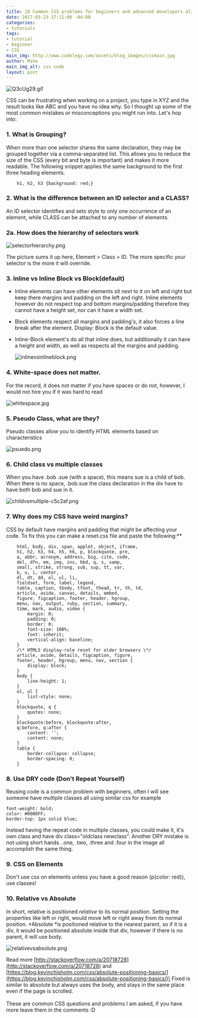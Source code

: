 ```yaml
---
title: 10 Common CSS problems for beginners and advanced developers alike
date: 2017-03-23 17:11:00 -04:00
categories:
- tutorials
tags:
- tutorial
- beginner
- CSS
main_img: http://www.codelegy.com/assets/blog_images/cssmain.jpg
author: Mike
main_img_alt: css code
layout: post
---
```


![Q3cUg29.gif](/uploads/Q3cUg29.gif)

CSS can be frustrating when working on a project,  you type in XYZ and the result looks like ABC and you have no idea why. So I thought up some of the most common mistakes or misconceptions you might run into. Let's hop into:

### **1. What is Grouping?**

When more than one selector shares the same declaration, they may be grouped together via a comma-separated list. This allows you to reduce the size of the CSS (every bit and byte is important) and makes it more readable. The following snippet applies the same background to the first three heading elements.

```
    h1, h2, h3 {background: red;}
```

### **2. What is the difference between an ID selector and a CLASS?**

An ID selector identifies and sets style to only one occurrence of an element, while CLASS can be attached to any number of elements.

### **2a.  How does the hierarchy of selectors work**

![selectorhierarchy.png](/uploads/selectorhierarchy.png)

The picture sums it up here,  Element > Class > ID.  The more specific your selector is the more it will override.

### **3. Inline vs Inline Block vs Block(default)**

* Inline  elements  can have other elements sit next to it on left and right but keep there margins and padding on the left and right. Inline elements however do not respect top and bottom margins/padding therefore they cannot have a height set, nor can it have a width set.


* Block elements  respect all margins and padding's, it also forces a line break after the element. Display: Block is the default value.

* Inline-Block element's do all that inline does, but additionally it can have a height and width, as well as respects all the margins and padding.

  ![inlinevsinlineblock.png](/uploads/inlinevsinlineblock.png)

### **4. White-space does not matter.**

For the record, it does not matter if you have spaces or do not, however, I would not hire you if it was hard to read

![whitespace.jpg](/uploads/whitespace.jpg)

### **5. Pseudo Class, what are they?**

Pseudo classes allow you to identify HTML elements based on characteristics

![psuedo.png](/uploads/psuedo.png)

### **6. Child class vs multiple classes**

When you have .bob .sue (with a space), this means sue is a child of bob. When there is no space, .bob.sue the class declaration in the div have to have both bob and sue in it.

![childvsmultiple-c5c2af.png](/uploads/childvsmultiple-c5c2af.png)

### **7. Why does my CSS have weird margins?**

CSS by default have margins and padding that might be affecting your code. To fix this you can make a reset.css file and paste the following:\*\*


```
    html, body, div, span, applet, object, iframe,
    h1, h2, h3, h4, h5, h6, p, blockquote, pre,
    a, abbr, acronym, address, big, cite, code,
    del, dfn, em, img, ins, kbd, q, s, samp,
    small, strike, strong, sub, sup, tt, var,
    b, u, i, center,
    dl, dt, dd, ol, ul, li,
    fieldset, form, label, legend,
    table, caption, tbody, tfoot, thead, tr, th, td,
    article, aside, canvas, details, embed,
    figure, figcaption, footer, header, hgroup,
    menu, nav, output, ruby, section, summary,
    time, mark, audio, video {
        margin: 0;
        padding: 0;
        border: 0;
        font-size: 100%;
        font: inherit;
        vertical-align: baseline;
    }
    /\* HTML5 display-role reset for older browsers \*/
    article, aside, details, figcaption, figure,
    footer, header, hgroup, menu, nav, section {
        display: block;
    }
    body {
        line-height: 1;
    }
    ol, ul {
        list-style: none;
    }
    blockquote, q {
        quotes: none;
    }
    blockquote:before, blockquote:after,
    q:before, q:after {
        content: '';
        content: none;
    }
    table {
        border-collapse: collapse;
        border-spacing: 0;
    }
```


### **8. Use DRY code (Don't Repeat Yourself)**

Reusing code is a common problem with beginners, often I will see someone have multiple classes all using similar css for example

```
font-weight: bold;
color: #0000FF;
border-top: 1px solid blue;
```

Instead having the repeat code in multiple classes, you could make it, it's own class and have div class="oldclass newclass". Another DRY mistake is not using short hands. .one, .two, .three and .four in the image all accomplish the same thing.

### **9. CSS on Elements**

Don't use css on elements unless you have a good reason (p{color: red}), use classes!

### **10. Relative vs Absolute**

In short, relative  is positioned *relative* to its normal position. Setting the properties like left or right, would move left or right away from its normal position.  *Absolute *is positioned relative to  the nearest parent, so if it is a div, it would be positioned absolute inside that div, however if there is no parent, it will use  body.

![relativevsabsolute.png](/uploads/relativevsabsolute.png)

Read more [http://stackoverflow.com/a/20718728](http://stackoverflow.com/a/20718728) and [https://blog.kevinchisholm.com/css/absolute-positioning-basics/](https://blog.kevinchisholm.com/css/absolute-positioning-basics/)\
Fixed is similar to absolute but always uses the body, and stays in the same place even if the page is scrolled.\
\
These are common CSS questions and problems I am asked, if you have more leave them in the comments :D
